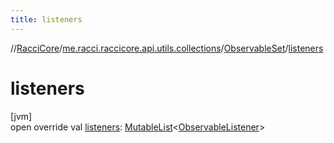 ```yaml
---
title: listeners
---
```

//[RacciCore](../../../index.html)/[me.racci.raccicore.api.utils.collections](../index.html)/[ObservableSet](index.html)/[listeners](listeners.html)



# listeners



[jvm]\
open override val [listeners](listeners.html): [MutableList](https://kotlinlang.org/api/latest/jvm/stdlib/kotlin.collections/-mutable-list/index.html)&lt;[ObservableListener](../index.html#290302064%2FClasslikes%2F863300109)&gt;




